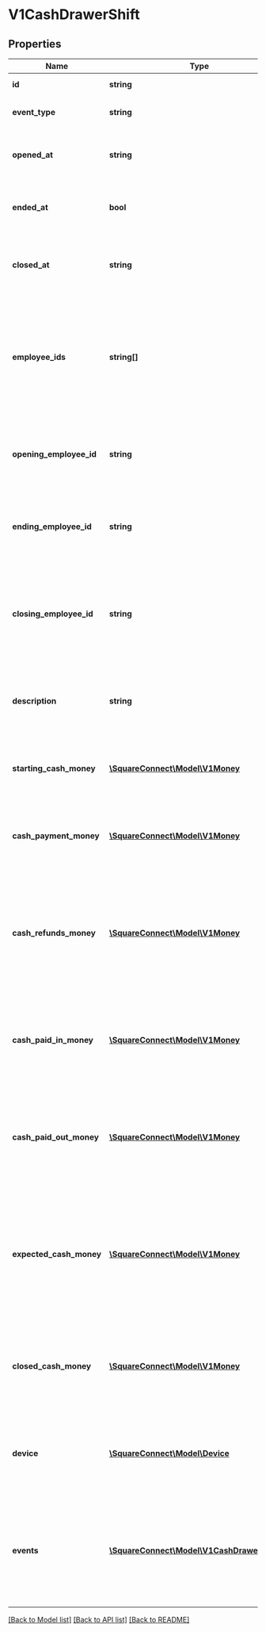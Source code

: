# V1CashDrawerShift

## Properties
Name | Type | Description | Notes
------------ | ------------- | ------------- | -------------
**id** | **string** | The shift&#39;s unique ID. | [optional] 
**event_type** | **string** | The shift&#39;s current state. | [optional] 
**opened_at** | **string** | The time when the shift began, in ISO 8601 format. | [optional] 
**ended_at** | **bool** | The time when the shift ended, in ISO 8601 format. | [optional] 
**closed_at** | **string** | The time when the shift was closed, in ISO 8601 format. | [optional] 
**employee_ids** | **string[]** | The IDs of all employees that were logged into Square Register at some point during the cash drawer shift. | [optional] 
**opening_employee_id** | **string** | The ID of the employee that started the cash drawer shift. | [optional] 
**ending_employee_id** | **string** | The ID of the employee that ended the cash drawer shift. | [optional] 
**closing_employee_id** | **string** | The ID of the employee that closed the cash drawer shift by auditing the cash drawer&#39;s contents. | [optional] 
**description** | **string** | The time when the timecard was created, in ISO 8601 format. | [optional] 
**starting_cash_money** | [**\SquareConnect\Model\V1Money**](V1Money.md) | The amount of money in the cash drawer at the start of the shift. | [optional] 
**cash_payment_money** | [**\SquareConnect\Model\V1Money**](V1Money.md) | The amount of money added to the cash drawer from cash payments. | [optional] 
**cash_refunds_money** | [**\SquareConnect\Model\V1Money**](V1Money.md) | The amount of money removed from the cash drawer from cash refunds. This value is always negative or zero. | [optional] 
**cash_paid_in_money** | [**\SquareConnect\Model\V1Money**](V1Money.md) | The amount of money added to the cash drawer for reasons other than cash payments. | [optional] 
**cash_paid_out_money** | [**\SquareConnect\Model\V1Money**](V1Money.md) | The amount of money removed from the cash drawer for reasons other than cash refunds. | [optional] 
**expected_cash_money** | [**\SquareConnect\Model\V1Money**](V1Money.md) | The amount of money that should be in the cash drawer at the end of the shift, based on the shift&#39;s other money amounts. | [optional] 
**closed_cash_money** | [**\SquareConnect\Model\V1Money**](V1Money.md) | The amount of money found in the cash drawer at the end of the shift by an auditing employee. | [optional] 
**device** | [**\SquareConnect\Model\Device**](Device.md) | The device running Square Register that was connected to the cash drawer. | [optional] 
**events** | [**\SquareConnect\Model\V1CashDrawerEvent[]**](V1CashDrawerEvent.md) | All of the events (payments, refunds, and so on) that involved the cash drawer during the shift. | [optional] 

[[Back to Model list]](../README.md#documentation-for-models) [[Back to API list]](../README.md#documentation-for-api-endpoints) [[Back to README]](../README.md)


